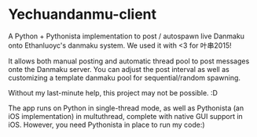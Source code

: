 # Yechuandanmu-client

A Python + Pythonista implementation to post / autospawn live Danmaku onto Ethanluoyc's danmaku system. We used it with <3 for 叶串2015!

It allows both manual posting and automatic thread pool to post messages onte the Danmaku server. You can adjust the post interval as well as customizing a template danmaku pool for sequential/random spawning.

Without my last-minute help, this project may not be possible. :D

The app runs on Python in single-thread mode, as well as Pythonista (an iOS implementation) in multuthread, complete with native GUI support in iOS. However, you need Pythonista in place to run my code:)
